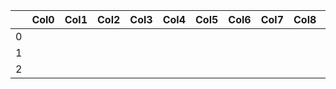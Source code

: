 |    | Col0   | Col1   | Col2   | Col3   | Col4   | Col5   | Col6   | Col7   | Col8   | Col9   | Col10   |
|---:|:-------|:-------|:-------|:-------|:-------|:-------|:-------|:-------|:-------|:-------|:--------|
|  0 |        |        |        |        |        |        |        |        |        |        |         |
|  1 |        |        |        |        |        |        |        |        |        |        |         |
|  2 |        |        |        |        |        |        |        |        |        |        |         |